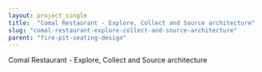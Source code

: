 ```yaml
---
layout: project_single
title:  "Comal Restaurant - Explore, Collect and Source architecture"
slug: "comal-restaurant-explore-collect-and-source-architecture"
parent: "fire-pit-seating-design"
---
```

Comal Restaurant - Explore, Collect and Source architecture